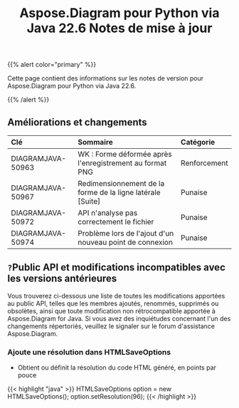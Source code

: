 ﻿---
title: Aspose.Diagram pour Python via Java 22.6 Notes de mise à jour
type: docs
weight: 22
url: /fr/java/aspose-diagram-for-python-via-java-22-6-release-notes/
---
{{% alert color="primary" %}}

Cette page contient des informations sur les notes de version pour Aspose.Diagram pour Python via Java 22.6.

{{% /alert %}}
## **Améliorations et changements**  ##

|**Clé**|**Sommaire**|**Catégorie**|
|:- |:- |:- |
|DIAGRAMJAVA-50963|WK : Forme déformée après l'enregistrement au format PNG|Renforcement|
|DIAGRAMJAVA-50967|Redimensionnement de la forme de la ligne latérale [Suite]|Punaise|
|DIAGRAMJAVA-50972|API n'analyse pas correctement le fichier|Punaise|
|DIAGRAMJAVA-50974|Problème lors de l'ajout d'un nouveau point de connexion|Punaise|

## `?`**Public API et modifications incompatibles avec les versions antérieures**
Vous trouverez ci-dessous une liste de toutes les modifications apportées au public API, telles que les membres ajoutés, renommés, supprimés ou obsolètes, ainsi que toute modification non rétrocompatible apportée à Aspose.Diagram for Java. Si vous avez des inquiétudes concernant l'un des changements répertoriés, veuillez le signaler sur le forum d'assistance Aspose.Diagram.

### **Ajoute une résolution dans HTMLSaveOptions**
- Obtient ou définit la résolution du code HTML généré, en points par pouce

{{< highlight "java" >}}
HTMLSaveOptions option = new HTMLSaveOptions();
option.setResolution(96);
{{< /highlight >}}
